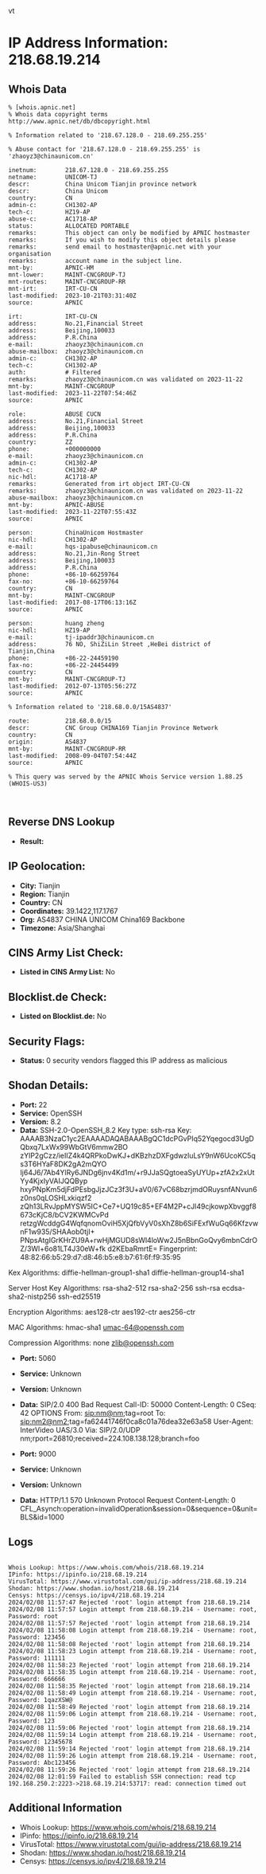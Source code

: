 vt
# IP Address Information: 218.68.19.214

## Whois Data
```
% [whois.apnic.net]
% Whois data copyright terms    http://www.apnic.net/db/dbcopyright.html

% Information related to '218.67.128.0 - 218.69.255.255'

% Abuse contact for '218.67.128.0 - 218.69.255.255' is 'zhaoyz3@chinaunicom.cn'

inetnum:        218.67.128.0 - 218.69.255.255
netname:        UNICOM-TJ
descr:          China Unicom Tianjin province network
descr:          China Unicom
country:        CN
admin-c:        CH1302-AP
tech-c:         HZ19-AP
abuse-c:        AC1718-AP
status:         ALLOCATED PORTABLE
remarks:        This object can only be modified by APNIC hostmaster
remarks:        If you wish to modify this object details please
remarks:        send email to hostmaster@apnic.net with your organisation
remarks:        account name in the subject line.
mnt-by:         APNIC-HM
mnt-lower:      MAINT-CNCGROUP-TJ
mnt-routes:     MAINT-CNCGROUP-RR
mnt-irt:        IRT-CU-CN
last-modified:  2023-10-21T03:31:40Z
source:         APNIC

irt:            IRT-CU-CN
address:        No.21,Financial Street
address:        Beijing,100033
address:        P.R.China
e-mail:         zhaoyz3@chinaunicom.cn
abuse-mailbox:  zhaoyz3@chinaunicom.cn
admin-c:        CH1302-AP
tech-c:         CH1302-AP
auth:           # Filtered
remarks:        zhaoyz3@chinaunicom.cn was validated on 2023-11-22
mnt-by:         MAINT-CNCGROUP
last-modified:  2023-11-22T07:54:46Z
source:         APNIC

role:           ABUSE CUCN
address:        No.21,Financial Street
address:        Beijing,100033
address:        P.R.China
country:        ZZ
phone:          +000000000
e-mail:         zhaoyz3@chinaunicom.cn
admin-c:        CH1302-AP
tech-c:         CH1302-AP
nic-hdl:        AC1718-AP
remarks:        Generated from irt object IRT-CU-CN
remarks:        zhaoyz3@chinaunicom.cn was validated on 2023-11-22
abuse-mailbox:  zhaoyz3@chinaunicom.cn
mnt-by:         APNIC-ABUSE
last-modified:  2023-11-22T07:55:43Z
source:         APNIC

person:         ChinaUnicom Hostmaster
nic-hdl:        CH1302-AP
e-mail:         hqs-ipabuse@chinaunicom.cn
address:        No.21,Jin-Rong Street
address:        Beijing,100033
address:        P.R.China
phone:          +86-10-66259764
fax-no:         +86-10-66259764
country:        CN
mnt-by:         MAINT-CNCGROUP
last-modified:  2017-08-17T06:13:16Z
source:         APNIC

person:         huang zheng
nic-hdl:        HZ19-AP
e-mail:         tj-ipaddr3@chinaunicom.cn
address:        76 NO, ShiZiLin Street ,HeBei district of Tianjin,China
phone:          +86-22-24459190
fax-no:         +86-22-24454499
country:        CN
mnt-by:         MAINT-CNCGROUP-TJ
last-modified:  2012-07-13T05:56:27Z
source:         APNIC

% Information related to '218.68.0.0/15AS4837'

route:          218.68.0.0/15
descr:          CNC Group CHINA169 Tianjin Province Network
country:        CN
origin:         AS4837
mnt-by:         MAINT-CNCGROUP-RR
last-modified:  2008-09-04T07:54:44Z
source:         APNIC

% This query was served by the APNIC Whois Service version 1.88.25 (WHOIS-US3)



```
## Reverse DNS Lookup
- **Result:** 

## IP Geolocation:
- **City:** Tianjin
- **Region:** Tianjin
- **Country:** CN
- **Coordinates:** 39.1422,117.1767
- **Org:** AS4837 CHINA UNICOM China169 Backbone
- **Timezone:** Asia/Shanghai

## CINS Army List Check:
- **Listed in CINS Army List:** 
No

## Blocklist.de Check:
- **Listed on Blocklist.de:** 
No

## Security Flags:
- **Status:** 0 security vendors flagged this IP address as malicious

## Shodan Details:
- **Port:** 22
- **Service:** OpenSSH
- **Version:** 8.2
- **Data:** SSH-2.0-OpenSSH_8.2
Key type: ssh-rsa
Key: AAAAB3NzaC1yc2EAAAADAQABAAABgQC1dcPGvPIq52Yqegocd3UgDQbxq7LxWx99WbGtV6mmw2BO
zYlP2gCzz/ieIIZ4k4QRPkoDwKJ+dKBzhzDXFgdwzluLsY9nW6UcoKC5qs3T6HYaF8DK2gA2mQYO
Ij64J6/7Ab4YlRy6JNDg6jnv4Kd1m/+r9JJaSQgtoeaSyUYUp+zfA2x2xUtYy4KjxIyVAIJQQByp
hxyPNpKm5djFdPEsbgJjzJCz3f3U+aV0/67vC68bzrjmdORuysnfANvun6z0ns0qLOSHLxkiqzf2
zQh13LRvJppMYSW5IC+Ce7+UQ19c85+EF4M2P+cJl49cjkowpXbvggf8673cKjC8/bCV2KWMCvPd
retzgWcddgG4WqfqnomOviH5XjQfbVyV0sXhZ8b6SiFExfWuGq66KfzvwnF1w935/SHAAob0tjI+
PNpsAtgIGrKHrZU9A+rwHjMGUD8sWl4loWw2J5nBbnGoQvy6mbnCdrOZ/3Wl+6o81LT4J30eW+fk
d2KEbaRmrtE=
Fingerprint: 48:82:66:b5:29:d7:d8:46:b5:e8:b7:61:6f:f9:35:95

Kex Algorithms:
	diffie-hellman-group1-sha1
	diffie-hellman-group14-sha1

Server Host Key Algorithms:
	rsa-sha2-512
	rsa-sha2-256
	ssh-rsa
	ecdsa-sha2-nistp256
	ssh-ed25519

Encryption Algorithms:
	aes128-ctr
	aes192-ctr
	aes256-ctr

MAC Algorithms:
	hmac-sha1
	umac-64@openssh.com

Compression Algorithms:
	none
	zlib@openssh.com


- **Port:** 5060
- **Service:** Unknown
- **Version:** Unknown
- **Data:** SIP/2.0 400 Bad Request
Call-ID: 50000
Content-Length: 0
CSeq: 42 OPTIONS
From: <sip:nm@nm>;tag=root
To: <sip:nm2@nm2>;tag=fa62441746f0ca8c01a76dea32e63a58
User-Agent: InterVideo UAS/3.0
Via: SIP/2.0/UDP nm;rport=26810;received=224.108.138.128;branch=foo



- **Port:** 9000
- **Service:** Unknown
- **Version:** Unknown
- **Data:** HTTP/1.1 570 Unknown Protocol Request
Content-Length: 0
CFL_Asynch:operation=invalidOperation&session=0&sequence=0&unit=BLS&id=1000



## Logs
```

Whois Lookup: https://www.whois.com/whois/218.68.19.214
IPinfo: https://ipinfo.io/218.68.19.214
VirusTotal: https://www.virustotal.com/gui/ip-address/218.68.19.214
Shodan: https://www.shodan.io/host/218.68.19.214
Censys: https://censys.io/ipv4/218.68.19.214
2024/02/08 11:57:47 Rejected 'root' login attempt from 218.68.19.214
2024/02/08 11:57:57 Login attempt from 218.68.19.214 - Username: root, Password: root
2024/02/08 11:57:57 Rejected 'root' login attempt from 218.68.19.214
2024/02/08 11:58:08 Login attempt from 218.68.19.214 - Username: root, Password: 123456
2024/02/08 11:58:08 Rejected 'root' login attempt from 218.68.19.214
2024/02/08 11:58:23 Login attempt from 218.68.19.214 - Username: root, Password: 111111
2024/02/08 11:58:23 Rejected 'root' login attempt from 218.68.19.214
2024/02/08 11:58:35 Login attempt from 218.68.19.214 - Username: root, Password: 666666
2024/02/08 11:58:35 Rejected 'root' login attempt from 218.68.19.214
2024/02/08 11:58:49 Login attempt from 218.68.19.214 - Username: root, Password: 1qazXSW@
2024/02/08 11:58:49 Rejected 'root' login attempt from 218.68.19.214
2024/02/08 11:59:06 Login attempt from 218.68.19.214 - Username: root, Password: 123
2024/02/08 11:59:06 Rejected 'root' login attempt from 218.68.19.214
2024/02/08 11:59:14 Login attempt from 218.68.19.214 - Username: root, Password: 12345678
2024/02/08 11:59:14 Rejected 'root' login attempt from 218.68.19.214
2024/02/08 11:59:26 Login attempt from 218.68.19.214 - Username: root, Password: Abc123456
2024/02/08 11:59:26 Rejected 'root' login attempt from 218.68.19.214
2024/02/08 12:01:59 Failed to establish SSH connection: read tcp 192.168.250.2:2223->218.68.19.214:53717: read: connection timed out

```
## Additional Information
- Whois Lookup: https://www.whois.com/whois/218.68.19.214
- IPinfo: https://ipinfo.io/218.68.19.214
- VirusTotal: https://www.virustotal.com/gui/ip-address/218.68.19.214
- Shodan: https://www.shodan.io/host/218.68.19.214
- Censys: https://censys.io/ipv4/218.68.19.214

